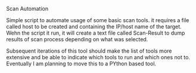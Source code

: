 Scan Automation

Simple script to automate usage of some basic scan tools.
it requires a file called host to be created and containing the IP/host name of the target.
Wehn the script it run, it will create a text file called Scan-Result to dump results of scan process
depending on what was selected.

Subsequent iterations of this tool should make the list of tools more extensive  and be able to indicate which tools
to run and which ones not to.
Eventually I am planning to move this to a PYthon based tool.


